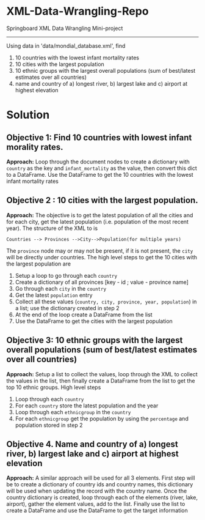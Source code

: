 
# XML-Data-Wrangling-Repo
Springboard XML Data Wrangling Mini-project
****
Using data in 'data/mondial_database.xml', find

1. 10 countries with the lowest infant mortality rates
2. 10 cities with the largest population
3. 10 ethnic groups with the largest overall populations (sum of best/latest estimates over all countries)
4. name and country of a) longest river, b) largest lake and c) airport at highest elevation

# Solution

## Objective 1: Find 10 countries with lowest infant morality rates.

**Approach:** Loop through the document nodes to create a dictionary with `country` as the key and `infant_mortality` as the value, 
then convert this dict to a DataFrame. Use the DataFrame to get the 10 countries with the lowest infant mortality rates

## Objective 2 : 10 cities with the largest population.

**Approach:** The objective is to get the latest population of all the cities and for each city, get the latest population (i.e. population of  the most recent year). The structure of the XML to is 

`Countries --> Provinces -->City-->Population(for multiple years)`

The `province` node may or may not be present, if it is not present, the `city`  will be directly under countries. The high level steps to get the 10 cities with the largest population are
1. Setup a loop to go through each `country`
2. Create a dictionary of all provinces [key - id ; value - province name]
3. Go through each `city` in the `country`
4. Get the latest `population` entry
5. Collect all these values (`country, city, province, year, population`) in a list; use the dictionary created in step 2
6. At the end of the loop create a DataFrame from the list
7. Use the DataFrame to get the cities with the largest population



## Objective 3: 10 ethnic groups with the largest overall populations (sum of best/latest estimates over all countries)

**Approach:** Setup a list to collect the values, loop through the XML to collect the values in the list, then finally create a DataFrame from the list to get the top 10 ethnic groups. High level steps
1. Loop through each `country` 
2. For each `country` store the latest population and the year
3. Loop through each `ethnicgroup` in the `country`
4. For each `ethnicgroup` get the population by using the `percentage` and population stored in step 2


## Objective 4. Name and country of a) longest river, b) largest lake and c) airport at highest elevation

**Approach:** A similar approach will be used for all 3 elements. First step will be to create a dictionary of country ids and 
country names, this dictionary will be used when updating the record with the country name. Once the country dictionary is created, 
loop through each of the elements (river, lake, airport), gather the element values, add to the list. Finally use the list to create 
a DataFrame and use the DataFrame to get the target information
